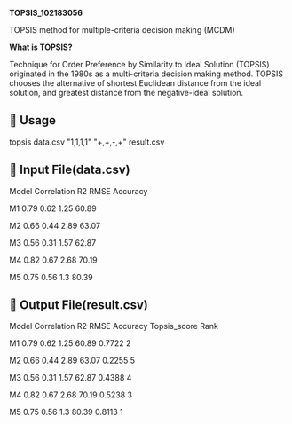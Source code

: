 **TOPSIS_102183056**

TOPSIS method for multiple-criteria decision making (MCDM)

**What is TOPSIS?**

Technique for Order Preference by Similarity to Ideal Solution (TOPSIS) originated in the 1980s as a multi-criteria decision making method. TOPSIS chooses the alternative of shortest Euclidean distance from the ideal solution, and greatest distance from the negative-ideal solution.


## 🔗 Usage
topsis data.csv "1,1,1,1" "+,+,-,+" result.csv

## 🔗 Input File(data.csv)

Model	Correlation	R2	RMSE	Accuracy

M1	0.79	0.62	1.25	60.89

M2	0.66	0.44	2.89	63.07

M3	0.56	0.31	1.57	62.87

M4	0.82	0.67	2.68	70.19

M5	0.75	0.56	1.3	80.39

## 🔗 Output File(result.csv)

Model	Correlation	R2	RMSE	Accuracy	Topsis_score	Rank

M1	0.79	0.62	1.25	60.89	0.7722	2

M2	0.66	0.44	2.89	63.07	0.2255	5

M3	0.56	0.31	1.57	62.87	0.4388	4

M4	0.82	0.67	2.68	70.19	0.5238	3

M5	0.75	0.56	1.3	80.39	0.8113	1
